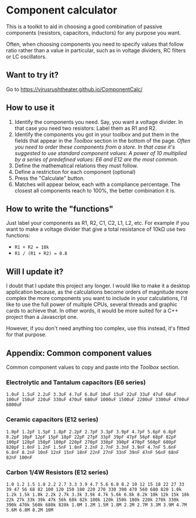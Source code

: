 # Component calculator #
This is a toolkit to aid in choosing a good combination of passive components (resistors, capacitors, inductors) for any purpose you want.

Often, when choosing components you need to specify values that follow ratio rather than a value in particular, such as in voltage dividers, RC filters or LC oscillators.

## Want to try it? ##
Go to https://virusrushtheater.github.io/ComponentCalc/

## How to use it ##
1. Identify the components you need. Say, you want a voltage divider. In that case you need two resistors: Label them as R1 and R2.
2. Identify the components you got in your toolbox and put them in the fields that appear in the *Toolbox* section in the bottom of the page. *Often you need to order these components from a store. In that case it's suggested to use standard component values: A power of 10 multiplied by a series of predefined values: E6 and E12 are the most common.*
3. Define the mathematical relations they must follow.
4. Define a restriction for each component (optional)
5. Press the "Calculate" button.
6. Matches will appear below, each with a compliance percentage. The closest all components reach to 100%, the better combination it is.

## How to write the "functions" ##
Just label your components as R1, R2, C1, C2, L1, L2, etc.
For example if you want to make a voltage divider that give a total resistance of 10kΩ use two functions:
* `R1 + R2 = 10k`
* `R1 / (R1 + R2) = 0.8`

## Will I update it? ##
I doubt that I update this project any longer. I would like to make it a desktop application because, as the calculations become orders of magnitude more complex the more components you want to include in your calculations, I'd like to use the full power of multiple CPUs, several threads and graphic cards to achieve that. In other words, it would be more suited for a C++ project than a Javascript one.

However, if you don't need anything too complex, use this instead, it's fitted for that purpose.

## Appendix: Common component values ##
Common component values to copy and paste into the *Toolbox* section.
### Electrolytic and Tantalum capacitors (E6 series) ###
```
1.0uF 1.5uF 2.2uF 3.3uF 4.7uF 6.8uF 10uF 15uF 22uF 33uF 47uF 68uF 100uF 150uF 220uF 330uF 470uF 680uF 1000uF 1500uF 2200uF 3300uF 4700uF 6800uF
```
### Ceramic capacitors (E12 series) ###
```
1.0pF 1.2pF 1.5pF 1.8pF 2.2pF 2.7pF 3.3pF 3.9pF 4.7pF 5.6pF 6.8pF 8.2pF 10pF 12pF 15pF 18pF 22pF 27pF 33pF 39pF 47pF 56pF 68pF 82pF 100pF 120pF 150pF 180pF 220pF 270pF 330pF 390pF 470pF 560pF 680pF 820pF 1.0nF 1.2nF 1.5nF 1.8nF 2.2nF 2.7nF 3.3nF 3.9nF 4.7nF 5.6nF 6.8nF 8.2nF 10nF 12nF 15nF 18nF 22nF 27nF 33nF 39nF 47nF 56nF 68nF 82nF 100nF 
```
### Carbon 1/4W Resistors (E12 series) ###
```
1.0 1.2 1.5 1.8 2.2 2.7 3.3 3.9 4.7 5.6 6.8 8.2 10 12 15 18 22 27 33 39 47 56 68 82 100 120 150 180 220 270 330 390 470 560 680 820 1.0k 1.2k 1.5k 1.8k 2.2k 2.7k 3.3k 3.9k 4.7k 5.6k 6.8k 8.2k 10k 12k 15k 18k 22k 27k 33k 39k 47k 56k 68k 82k 100k 120k 150k 180k 220k 270k 330k 390k 470k 560k 680k 820k 1.0M 1.2M 1.5M 1.8M 2.2M 2.7M 3.3M 3.9M 4.7M 5.6M 6.8M 8.2M 10M 
```